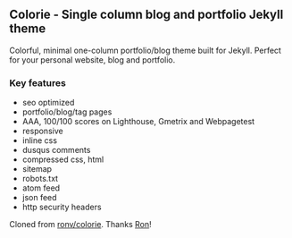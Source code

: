 ## Colorie - Single column blog and portfolio Jekyll theme 

Colorful, minimal one-column portfolio/blog theme built for Jekyll. Perfect for your personal website, blog and portfolio.

### Key features

- seo optimized
- portfolio/blog/tag pages
- AAA, 100/100 scores on Lighthouse, Gmetrix and Webpagetest
- responsive
- inline css
- dusqus comments
- compressed css, html
- sitemap
- robots.txt
- atom feed
- json feed
- http security headers

Cloned from [ronv/colorie](https://github.com/ronv/colorie). Thanks [Ron](https://twitter.com/ronaldsvilcins)!
